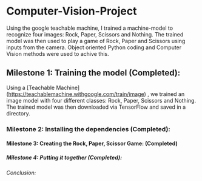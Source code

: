 
# Computer-Vision-Project
Using the google teachable machine, I trained a machine-model to recognize four images: Rock, Paper, Scissors and Nothing. The trained model was then used to play a game of Rock, Paper and Scissors using inputs from the camera. Object oriented Python coding and Computer Vision methods were used to achive this.
## Milestone 1: Training the model (Completed):
Using a [Teachable Machine] (https://teachablemachine.withgoogle.com/train/image) , we trained an image model with four different classes: Rock, Paper, Scissors and Nothing. The trained model was then downloaded via TensorFlow and saved in a directory.


### Milestone 2: Installing the dependencies (Completed):
#### Milestone 3: Creating the Rock, Paper, Scissor Game: (Completed)
##### Milestone 4: Putting it together (Completed):
###### Conclusion:
